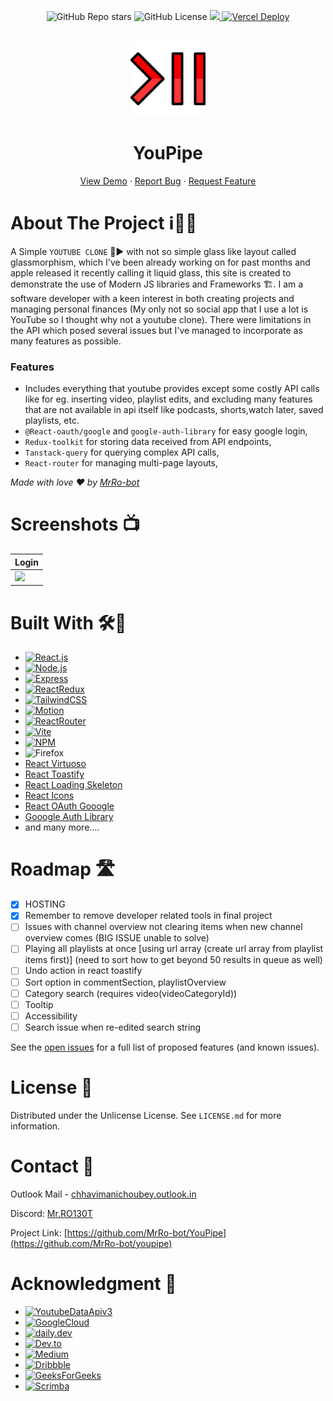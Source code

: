 <!-- PROJECT SHIELDS -->

<p align="center">
<img alt="GitHub Repo stars" src="https://img.shields.io/github/stars/mrro-bot/youpipe?style=for-the-badge">
<img alt="GitHub License" src="https://img.shields.io/github/license/MrRo-bot/youpipe?style=for-the-badge">
<a href="https://linkedin.com/in/cm-ch">
<img src="https://img.shields.io/badge/-LinkedIn-black.svg?style=for-the-badge&logo=linkedin&colorB=555">
</a>
<a href="https://youpipe-frontend.vercel.app">
<img src="https://deploy-badge.vercel.app/vercel/youpipe-frontend?style=for-the-badge" alt="Vercel Deploy"/>
</a>
</p>

<!-- PROJECT LOGO -->
<br />
<div align="center">
  <a href="https://github.com/MrRo-bot/youpipe">
    <img src="frontend/public/icon.svg" alt="Logo" width="120" height="120">
  </a>

  <h1 align="center">YouPipe</h3>

  <p align="center">
    <a href="https://youpipe-frontend.vercel.app/">View Demo</a>
    &middot;
    <a href="https://github.com/MrRo-bot/youpipe/issues/new?labels=bug&template=bug-report---.md">Report Bug</a>
    &middot;
    <a href="https://github.com/MrRo-bot/youpipe/issues/new?labels=enhancement&template=feature-request---.md">Request Feature</a>
  </p>
</div>

<!-- ABOUT THE PROJECT -->

# About The Project ℹ️💁‍♂️

A Simple `YOUTUBE CLONE` 👥▶️ with not so simple glass like layout called glassmorphism, which I've been already working on for past months and apple released it recently calling it liquid glass, this site is created to demonstrate the use of Modern JS libraries and Frameworks 🏗.
I am a software developer with a keen interest in both creating projects and managing personal finances (My only not so social app that I use a lot is YouTube so I thought why not a youtube clone).
There were limitations in the API which posed several issues but I've managed to incorporate as many features as possible.

### Features

- Includes everything that youtube provides except some costly API calls like for eg. inserting video, playlist edits, and excluding many features that are not available in api itself like podcasts, shorts,watch later, saved playlists, etc.
- `@React-oauth/google` and `google-auth-library` for easy google login,
- `Redux-toolkit` for storing data received from API endpoints,
- `Tanstack-query` for querying complex API calls,
- `React-router` for managing multi-page layouts,

_Made with love ❤️ by [MrRo-bot](https://github.com/MrRo-bot)_

<!-- SCREENSHOTS -->

# Screenshots 📺

| Login                                                                    |
| ------------------------------------------------------------------------ |
| ![](https://github.com/MrRo-bot/youpipe/blob/main/screenshots/login.png) |

<!-- BUILT WITH -->

# Built With 🛠️🤖

- [![React.js]][React-url]
- [![Node.js]][Node.js-url]
- [![Express]][Express-url]
- [![ReactRedux]][ReactRedux-url]
- [![TailwindCSS]][TailwindCSS-url]
- [![Motion]][Motion-url]
- [![ReactRouter]][ReactRouter-url]
- [![Vite]][Vite-url]
- [![NPM]][NPM-url]
- ![Firefox]
- [React Virtuoso](https://virtuoso.dev/)
- [React Toastify](https://fkhadra.github.io/react-toastify/introduction)
- [React Loading Skeleton](https://github.com/dvtng/react-loading-skeleton)
- [React Icons](https://react-icons.github.io/react-icons/search)
- [React OAuth Gooogle](https://www.npmjs.com/package/@react-oauth/google)
- [Gooogle Auth Library](https://www.npmjs.com/package/google-auth-library)
- and many more....

<!-- ROADMAP -->

# Roadmap 🛣️

- [x] HOSTING
- [x] Remember to remove developer related tools in final project
- [ ] Issues with channel overview not clearing items when new channel overview comes (BIG ISSUE unable to solve)
- [ ] Playing all playlists at once [using url array (create url array from playlist items first)] (need to sort how to get beyond 50 results in queue as well)
- [ ] Undo action in react toastify
- [ ] Sort option in commentSection, playlistOverview
- [ ] Category search (requires video(videoCategoryId))
- [ ] Tooltip
- [ ] Accessibility
- [ ] Search issue when re-edited search string

See the [open issues](https://github.com/MrRo-bot/youpipe/issues) for a full list of proposed features (and known issues).

<!-- LICENSE -->

# License 🪪

Distributed under the Unlicense License. See `LICENSE.md` for more information.

<!-- CONTACT -->

# Contact 📲

Outlook Mail - [chhavimanichoubey.outlook.in](mailto://chhavimanichoubey.outlook.in)

Discord: [Mr.RO130T](https://discordapp.com/users/434001308484239381)

Project Link: [https://github.com/MrRo-bot/YouPipe](https://github.com/MrRo-bot/youpipe)

<!-- ACKNOWLEDGMENT -->

# Acknowledgment 📝

- [![YoutubeDataApiv3]][YoutubeDataApiv3-url]
- [![GoogleCloud]][GoogleCloud-url]
- [![daily.dev]][daily.dev-url]
- [![Dev.to]][Dev.to-url]
- [![Medium]][Medium-url]
- [![Dribbble]][Dribble-url]
- [![GeeksForGeeks]][GeeksForGeeks-url]
- [![Scrimba]][Scrimba-url]

<!-- MARKDOWN LINKS & IMAGES -->

[stars]: https://img.shields.io/github/stars/MrRo-bot/youpipe?style=for-the-badge
[stars-url]: https://github.com/MrRo-bot/youpipe
[license-shield]: https://img.shields.io/github/license/MrRo-bot/youpipe.svg?style=for-the-badge
[license-url]: https://github.com/MrRo-bot/youpipe/blob/main/LICENSE.md
[linkedin-shield]: https://img.shields.io/badge/-LinkedIn-black.svg?style=for-the-badge&logo=linkedin&colorB=555
[linkedin-url]: https://linkedin.com/in/cm-ch
[product-screenshot]: images/screenshot.png
[Express]: https://img.shields.io/badge/express.js-%23404d59.svg?style=for-the-badge&logo=express&logoColor=%2361DAFB
[Express-url]: https://expressjs.com/
[React.js]: https://img.shields.io/badge/React-20232A?style=for-the-badge&logo=react&logoColor=61DAFB
[React-url]: https://reactjs.org/
[Node.js]: https://img.shields.io/badge/node.js-6DA55F?style=for-the-badge&logo=node.js&logoColor=white
[Node.js-url]: https://nodejs.org/
[TailwindCSS]: https://img.shields.io/badge/tailwindcss-%2338B2AC.svg?style=for-the-badge&logo=tailwind-css&logoColor=white
[TailwindCSS-url]: https://tailwindcss.com/
[Motion]: https://img.shields.io/badge/Framer-black?style=for-the-badge&logo=framer&logoColor=blue
[Motion-url]: https://motion.dev/
[ReactRouter]: https://img.shields.io/badge/React_Router-CA4245?style=for-the-badge&logo=react-router&logoColor=white
[ReactRouter-url]: https://reactrouter.com/
[Firefox]: https://img.shields.io/badge/Firefox-FF7139?style=for-the-badge&logo=Firefox-Browser&logoColor=white
[daily.dev]: https://img.shields.io/badge/daily.dev-CE3DF3?style=for-the-badge&logo=daily.dev&logoColor=white
[daily.dev-url]: https://daily.dev/
[Dev.to]: https://img.shields.io/badge/dev.to-0A0A0A?style=for-the-badge&logo=dev.to&logoColor=white
[Dev.to-url]: https://dev.to/
[Dribbble]: https://img.shields.io/badge/Dribbble-EA4C89?style=for-the-badge&logo=dribbble&logoColor=white
[Dribble-url]: https://dribbble.com/
[GeeksForGeeks]: https://img.shields.io/badge/GeeksforGeeks-gray?style=for-the-badge&logo=geeksforgeeks&logoColor=35914c
[GeeksForGeeks-url]: https://geeksforgeeks.org/
[Scrimba]: https://img.shields.io/badge/scrimba-2B283A?style=for-the-badge&logo=scrimba&logoColor=white
[Scrimba-url]: https://scrimba.com/
[Vite]: https://img.shields.io/badge/vite-%23646CFF.svg?style=for-the-badge&logo=vite&logoColor=white
[Vite-url]: https://vite.dev
[NPM]: https://img.shields.io/badge/NPM-%23CB3837.svg?style=for-the-badge&logo=npm&logoColor=white
[NPM-url]: https://npmjs.com/
[Medium]: https://img.shields.io/badge/Medium-12100E?style=for-the-badge&logo=medium&logoColor=white
[Medium-url]: https://medium.com/
[YoutubeDataApiv3]: https://img.shields.io/badge/YouTube-%23FF0000.svg?style=for-the-badge&logo=YouTube&logoColor=white
[YoutubeDataApiv3-url]: https://developers.google.com/youtube/v3/
[GoogleCloud]: https://img.shields.io/badge/Google%20Cloud-%234285F4.svg?style=for-the-badge&logo=google-cloud&logoColor=white
[GoogleCloud-url]: https://console.google.com/
[GoogleCloud]: https://img.shields.io/badge/Google%20Cloud-%234285F4.svg?style=for-the-badge&logo=google-cloud&logoColor=white
[GoogleCloud-url]: https://console.google.com/
[ReactRedux]: https://img.shields.io/badge/Redux-764ABC?style=for-the-badge&logo=redux&logoColor=fff
[ReactRedux-url]: https://redux-toolkit.js.org/
